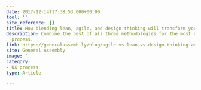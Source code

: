 ```yaml
---
date: 2017-12-14T17:38:53.000+00:00
tool: ''
site_reference: []
title: How blending lean, agile, and design thinking will transform your team
description: Combine the best of all three methodologies for the most effective UX
  process.
link: https://generalassemb.ly/blog/agile-vs-lean-vs-design-thinking-workflow/
site: General Assembly
image: ''
category:
- UX process
type: Article

---
```

